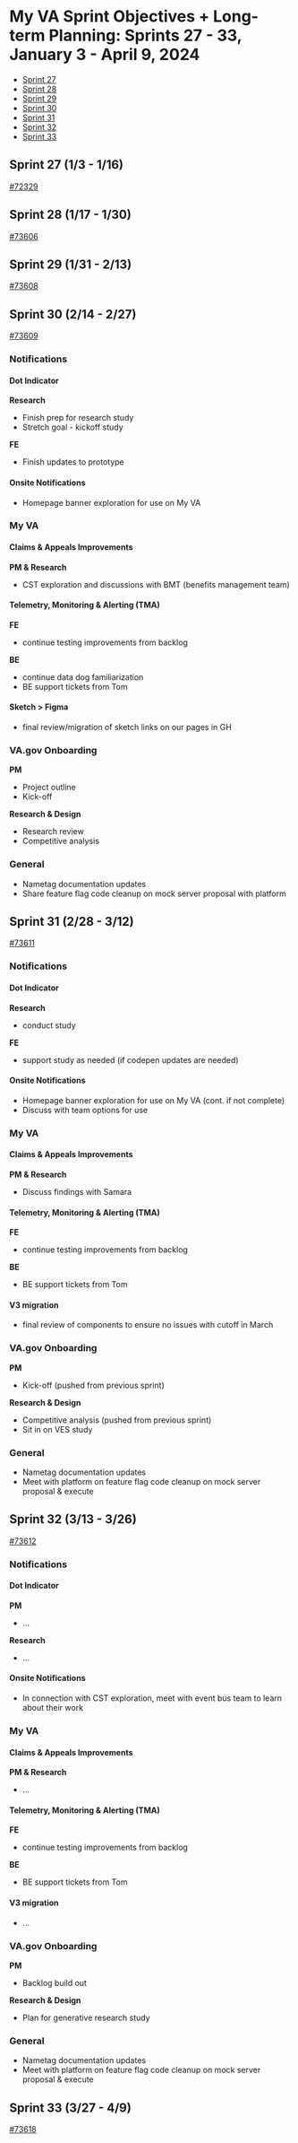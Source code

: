 # My VA Sprint Objectives + Long-term Planning: Sprints 27 - 33, January 3 - April 9, 2024

- [Sprint 27](#sprint-27-13---116)
- [Sprint 28](#sprint-28-17---130)
- [Sprint 29](#sprint-29-131---213)
- [Sprint 30](#sprint-30-214---227)
- [Sprint 31](#sprint-31-228---312)
- [Sprint 32](#sprint-32-313---326)
- [Sprint 33](#sprint-33-327---49)

## Sprint 27 (1/3 - 1/16)
[#72329](https://github.com/department-of-veterans-affairs/va.gov-team/issues/72329)

## Sprint 28 (1/17 - 1/30)
[#73606](https://github.com/department-of-veterans-affairs/va.gov-team/issues/73606)

## Sprint 29 (1/31 - 2/13)
[#73608](https://github.com/department-of-veterans-affairs/va.gov-team/issues/73608)

## Sprint 30 (2/14 - 2/27)
[#73609](https://github.com/department-of-veterans-affairs/va.gov-team/issues/73609)

### Notifications

#### Dot Indicator
**Research**
- Finish prep for research study
- Stretch goal - kickoff study

**FE**
- Finish updates to prototype

#### Onsite Notifications 
- Homepage banner exploration for use on My VA

### My VA

#### Claims & Appeals Improvements
**PM & Research**
- CST exploration and discussions with BMT (benefits management team)

#### Telemetry, Monitoring & Alerting (TMA)
**FE**
- continue testing improvements from backlog

**BE**
- continue data dog familiarization
- BE support tickets from Tom

#### Sketch > Figma
- final review/migration of sketch links on our pages in GH

### VA.gov Onboarding
**PM**
- Project outline
- Kick-off

**Research & Design**
- Research review
- Competitive analysis

### General
-  Nametag documentation updates
-  Share feature flag code cleanup on mock server proposal with platform

## Sprint 31 (2/28 - 3/12)
[#73611](https://github.com/department-of-veterans-affairs/va.gov-team/issues/73611)

### Notifications

#### Dot Indicator
**Research**
- conduct study

**FE**
- support study as needed (if codepen updates are needed)

#### Onsite Notifications 
- Homepage banner exploration for use on My VA (cont. if not complete)
- Discuss with team options for use

### My VA

#### Claims & Appeals Improvements
**PM & Research**
- Discuss findings with Samara

#### Telemetry, Monitoring & Alerting (TMA)
**FE**
- continue testing improvements from backlog

**BE**
- BE support tickets from Tom

#### V3 migration
- final review of components to ensure no issues with cutoff in March

### VA.gov Onboarding
**PM**
- Kick-off (pushed from previous sprint)

**Research & Design**
- Competitive analysis (pushed from previous sprint)
- Sit in on VES study 

### General
-  Nametag documentation updates
-  Meet with platform on feature flag code cleanup on mock server proposal & execute


## Sprint 32 (3/13 - 3/26)
[#73612](https://github.com/department-of-veterans-affairs/va.gov-team/issues/73612)

### Notifications

#### Dot Indicator
**PM**
- ...

**Research**
- ...

#### Onsite Notifications 
- In connection with CST exploration, meet with event bus team to learn about their work

### My VA

#### Claims & Appeals Improvements
**PM & Research**
- ...

#### Telemetry, Monitoring & Alerting (TMA)
**FE**
- continue testing improvements from backlog

**BE**
- BE support tickets from Tom

#### V3 migration
- ...

### VA.gov Onboarding
**PM**
- Backlog build out

**Research & Design**
- Plan for generative research study

### General
-  Nametag documentation updates
-  Meet with platform on feature flag code cleanup on mock server proposal & execute


## Sprint 33 (3/27 - 4/9)
[#73618](https://github.com/department-of-veterans-affairs/va.gov-team/issues/73618)
